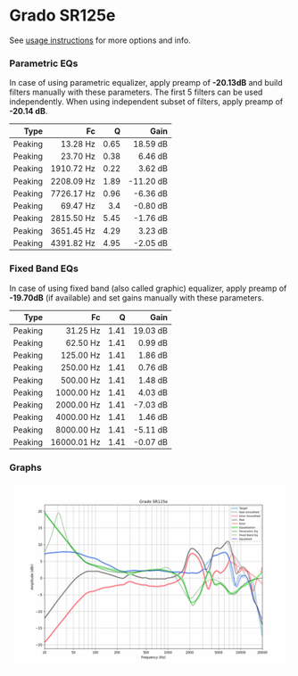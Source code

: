 # Grado SR125e
See [usage instructions](https://github.com/jaakkopasanen/AutoEq#usage) for more options and info.

### Parametric EQs
In case of using parametric equalizer, apply preamp of **-20.13dB** and build filters manually
with these parameters. The first 5 filters can be used independently.
When using independent subset of filters, apply preamp of **-20.14 dB**.

| Type    | Fc         |    Q | Gain      |
|--------:|-----------:|-----:|----------:|
| Peaking | 13.28 Hz   | 0.65 | 18.59 dB  |
| Peaking | 23.70 Hz   | 0.38 | 6.46 dB   |
| Peaking | 1910.72 Hz | 0.22 | 3.62 dB   |
| Peaking | 2208.09 Hz | 1.89 | -11.20 dB |
| Peaking | 7726.17 Hz | 0.96 | -6.36 dB  |
| Peaking | 69.47 Hz   | 3.4  | -0.80 dB  |
| Peaking | 2815.50 Hz | 5.45 | -1.76 dB  |
| Peaking | 3651.45 Hz | 4.29 | 3.23 dB   |
| Peaking | 4391.82 Hz | 4.95 | -2.05 dB  |

### Fixed Band EQs
In case of using fixed band (also called graphic) equalizer, apply preamp of **-19.70dB**
(if available) and set gains manually with these parameters.

| Type    | Fc          |    Q | Gain     |
|--------:|------------:|-----:|---------:|
| Peaking | 31.25 Hz    | 1.41 | 19.03 dB |
| Peaking | 62.50 Hz    | 1.41 | 0.99 dB  |
| Peaking | 125.00 Hz   | 1.41 | 1.86 dB  |
| Peaking | 250.00 Hz   | 1.41 | 0.76 dB  |
| Peaking | 500.00 Hz   | 1.41 | 1.48 dB  |
| Peaking | 1000.00 Hz  | 1.41 | 4.03 dB  |
| Peaking | 2000.00 Hz  | 1.41 | -7.03 dB |
| Peaking | 4000.00 Hz  | 1.41 | 1.46 dB  |
| Peaking | 8000.00 Hz  | 1.41 | -5.11 dB |
| Peaking | 16000.01 Hz | 1.41 | -0.07 dB |

### Graphs
![](./Grado%20SR125e.png)